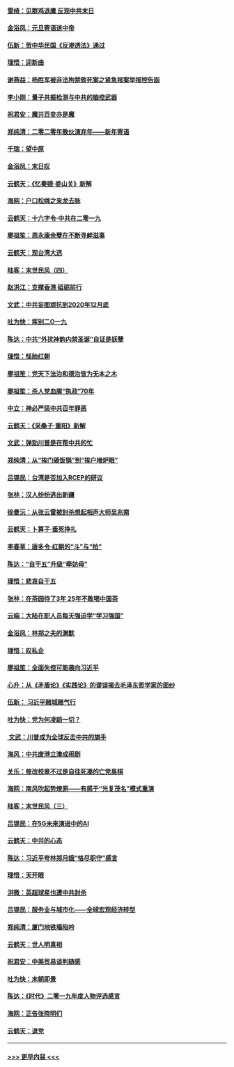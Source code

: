 #### [雪绮：见群鸡退鹰  反观中共末日](../pages/nsc993/n11762112.md?t=01021944) 
#### [金浴凤：元旦寄语迷中帝](../pages/nsc993/n11761788.md?t=01021944) 
#### [伍新：贺中华民国《反渗透法》通过](../pages/nsc993/n11761994.md?t=01021944) 
#### [理悟：迎新曲](../pages/nsc993/n11761152.md?t=01021944) 
#### [谢燕益：杨胜军被非法拘禁致死案之紧急报案举报控告函](../pages/nsc993/n11756134.md?t=01021944) 
#### [李小刚：量子共振检测与中共的脑控武器](../pages/nsc993/n11754518.md?t=01021944) 
#### [祝君安：魔共百变亦是魔](../pages/nsc993/n11754469.md?t=01021944) 
#### [郑纯清：二零二零年散伙演弃年——新年寄语](../pages/nsc993/n11754195.md?t=01021944) 
#### [千瑞：望中原](../pages/nsc993/n11754159.md?t=01021944) 
#### [金浴凤：末日叹](../pages/nsc993/n11752359.md?t=01021944) 
#### [云鹤天：《忆秦娥‧娄山关》新解](../pages/nsc993/n11752348.md?t=01021944) 
#### [海网：户口松绑之来龙去脉](../pages/nsc993/n11752328.md?t=01021944) 
#### [云鹤天：十六字令‧中共在二零一九](../pages/nsc993/n11752305.md?t=01021944) 
#### [廖祖笙：周永康余孽在不断寻衅滋事](../pages/nsc993/n11751013.md?t=01021944) 
#### [云鹤天：观台湾大选](../pages/nsc993/n11751007.md?t=01021944) 
#### [陆客：末世民风（四）](../pages/nsc993/n11749203.md?t=01021944) 
#### [赵洪江：支撑香港 砥砺前行](../pages/nsc993/n11748482.md?t=01021944) 
#### [文武：中共妄图顽抗到2020年12月底](../pages/nsc993/n11748446.md?t=01021944) 
#### [吐为快：挥别二O一九](../pages/nsc993/n11748411.md?t=01021944) 
#### [陈达：中共“外扰神韵内禁圣诞”自证是妖孽](../pages/nsc993/n11748226.md?t=01021944) 
#### [理悟：怪胎红朝](../pages/nsc993/n11748206.md?t=01021944) 
#### [廖祖笙：党天下法治和德治皆为无本之木](../pages/nsc993/n11748135.md?t=01021944) 
#### [廖祖笙：杀人党血腥“执政”70年](../pages/nsc993/n11745144.md?t=01021944) 
#### [中立：神必严惩中共百年罪恶](../pages/nsc993/n11744970.md?t=01021944) 
#### [云鹤天：《采桑子‧重阳》新解](../pages/nsc993/n11744948.md?t=01021944) 
#### [文武：弹劾川普是在帮中共的忙](../pages/nsc993/n11744758.md?t=01021944) 
#### [郑纯清：从“挨门砸饭锅”到“挨户堵炉眼”](../pages/nsc993/n11744745.md?t=01021944) 
#### [吕锡民：台湾是否加入RCEP的研议](../pages/nsc993/n11744701.md?t=01021944) 
#### [张林：汉人纷纷逃出新疆](../pages/nsc993/n11743530.md?t=01021944) 
#### [徐曼沅：从张云雷被封杀想起相声大师吴兆南](../pages/nsc993/n11741816.md?t=01021944) 
#### [云鹤天：卜算子‧垂死挣扎](../pages/nsc993/n11739956.md?t=01021944) 
#### [李春草：唐多令‧红朝的“斗”与“拍”](../pages/nsc993/n11739830.md?t=01021944) 
#### [陈达：“自干五”升级“牵妨母”](../pages/nsc993/n11739724.md?t=01021944) 
#### [理悟：悲哀自干五](../pages/nsc993/n11739547.md?t=01021944) 
#### [张林：在茶园待了3年 25年不敢喝中国茶](../pages/nsc993/n11739240.md?t=01021944) 
#### [云端：大陆在职人员每天强迫学“学习强国”](../pages/nsc993/n11738735.md?t=01021944) 
#### [金浴凤：林郑之夫的渊默](../pages/nsc993/n11737735.md?t=01021944) 
#### [理悟：叹私企](../pages/nsc993/n11737715.md?t=01021944) 
#### [廖祖笙：全面失控可能袭向习近平](../pages/nsc993/n11737704.md?t=01021944) 
#### [心升：从《矛盾论》《实践论》的谬误揭去毛泽东哲学家的面纱](../pages/nsc993/n11736962.md?t=01021944) 
#### [伍新： 习近平赌城赌气行](../pages/nsc993/n11736929.md?t=01021944) 
#### [吐为快：党为何凌蹈一切？](../pages/nsc993/n11736915.md?t=01021944) 
#### [ 文武：川普成为全球反击中共的旗手](../pages/nsc993/n11736882.md?t=01021944) 
#### [海风：中共废港立澳成闹剧](../pages/nsc993/n11735857.md?t=01021944) 
#### [关乐：修改校章不过是自往死凑的亡党臭棋](../pages/nsc993/n11735097.md?t=01021944) 
#### [海网：南风吹起势燎原——有感于“光复茂名”模式重演](../pages/nsc993/n11732308.md?t=01021944) 
#### [陆客：末世民风（三）](../pages/nsc993/n11732211.md?t=01021944) 
#### [吕锡民：在5G未来演进中的AI](../pages/nsc993/n11730010.md?t=01021944) 
#### [云鹤天：中共的心态](../pages/nsc993/n11729906.md?t=01021944) 
#### [陈达：习近平夸林郑月娥“恪尽职守”感言](../pages/nsc993/n11729881.md?t=01021944) 
#### [理悟：天开眼](../pages/nsc993/n11729699.md?t=01021944) 
#### [洪微：英超球星也遭中共封杀](../pages/nsc993/n11727243.md?t=01021944) 
#### [吕锡民：服务业与城市化——全球宏观经济转型](../pages/nsc993/n11725845.md?t=01021944) 
#### [郑纯清：厦门地铁塌陷吟](../pages/nsc993/n11725813.md?t=01021944) 
#### [云鹤天：世人明真相](../pages/nsc993/n11725621.md?t=01021944) 
#### [祝君安：中美贸易谈判随感](../pages/nsc993/n11725609.md?t=01021944) 
#### [吐为快：末朝即景](../pages/nsc993/n11723365.md?t=01021944) 
#### [陈达：《时代》二零一九年度人物评选感言](../pages/nsc993/n11723337.md?t=01021944) 
#### [海网：正告张晓明们](../pages/nsc993/n11723228.md?t=01021944) 
#### [云鹤天：退党](../pages/nsc993/n11723056.md?t=01021944) 

----
#### [ >>> 更早内容 <<< ](../indexes/nsc993-earlier.md)
